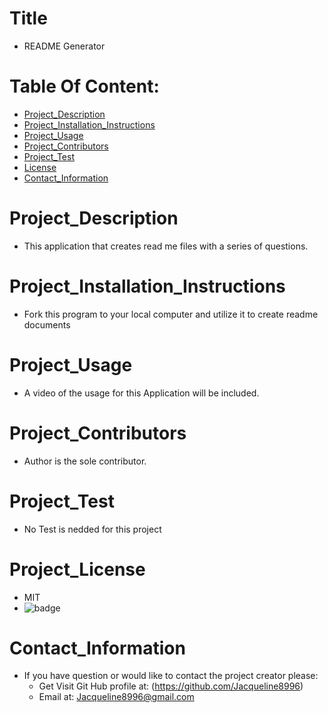  
# Title
* README Generator

# Table Of Content:
* [Project_Description](#Project_Description)
* [Project_Installation_Instructions](#Project_Installation_Instructions)
* [Project_Usage](#Project_Usage)
* [Project_Contributors](#Project_Contributors)
* [Project_Test](#Project_Test)
* [License](#Project_license)
* [Contact_Information](#Contact_Information)

# Project_Description
* This application that creates read me files with a series of questions. 

# Project_Installation_Instructions
* Fork this program to your local computer and utilize it to create readme documents

# Project_Usage
* A video of the usage for this Application will be included. 

# Project_Contributors
* Author is the sole contributor.

# Project_Test
* No Test is nedded for this project

# Project_License
* MIT
* ![badge](https://img.shields.io/static/v1?label=Project_License&message=MIT&color=purple)

# Contact_Information
* If you have question or would like to contact the project creator please:
    *  Get Visit Git Hub profile at: (https://github.com/Jacqueline8996)
    *  Email at: Jacqueline8996@gmail.com